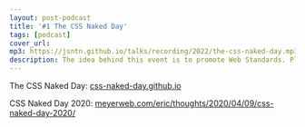 ```yaml
---
layout: post-podcast
title: '#1 The CSS Naked Day'
tags: [podcast]
cover_url: 
mp3: https://jsntn.github.io/talks/recording/2022/the-css-naked-day.mp3
description: The idea behind this event is to promote Web Standards. Plain and simple. This includes proper use of HTML, semantic markup, a good hierarchy structure.
---
```


The CSS Naked Day: [css-naked-day.github.io](//css-naked-day.github.io)

CSS Naked Day 2020: [meyerweb.com/eric/thoughts/2020/04/09/css-naked-day-2020/](//meyerweb.com/eric/thoughts/2020/04/09/css-naked-day-2020/)
